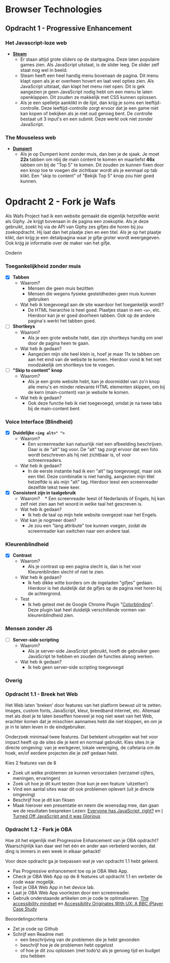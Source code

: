 # Browser Technologies

## Opdracht 1 - Progressive Enhancement
### Het Javascript-loze web
* **[Steam](http://store.steampowered.com/)**
  * Er staan altijd grote sliders op de startpagina. Deze laten populaire games zien. Als JavaScript uitstaat, is de slider leeg. De slider zelf staat nog wel in beeld.
  * Steam heeft een heel handig menu bovenaan de pagina. Dit menu klapt open als je er overheen hovert en laat veel opties zien. Als JavaScript uitstaat, dan klapt het menu niet open. Dit is gek aangezien je geen JavaScript nodig hebt om een menu te laten openklappen. Dit zouden ze makkelijk met CSS kunnen oplossen.
  * Als je een spelletje aanklikt in de lijst, dan krijg je soms een leeftijd-controlle. Deze leeftijd-controlle zorgt ervoor dat je een game niet kan kopen of bekijken als je niet oud genoeg bent. De controlle bestaat uit 3 input's en een submit. Deze werkt ook niet zonder JavaScript.
  
### The Mouseless web
* **[Dumpert](https://dumpert.nl)**
  * Als je op Dumpert komt zonder muis, dan ben je de sjaak. Je moet **22x** tabben om nbij de main content te komen en maarliefst **46x** tabben om bij de "Top 5" te komen. Dit zouden ze kunnen fixen door een knop toe te voegen die zichtbaar wordt als je eenmaal op tab klikt. Een "skip to content" of "Bekijk Top 5" knop zou hier goed kunnen.

# Opdracht 2 - Fork je Wafs
Als Wafs Project had ik een website gemaakt die eigenlijk hetzelfde werkt als Giphy. Je krijgt bovenaan in de pagina een zoekoptie. Als je deze gebruikt, zoekt hij via de API van Giphy zes gifjes die horen bij jou zoekopdracht. Hij laat dan het plaatje zien en een titel. Als je op het plaatje klikt, dan krijg je een detailpagina waar je gifje groter wordt weergegeven. Ook krijg je informatie over de maker van het gifje.

Onderin 

### Toegankelijkheid zonder muis
- [x] **Tabben**
  * Waarom?
    * Mensen die geen muis bezitten
    * Mensen die wegens fysieke gesteldheden geen muis kunnen gebruiken
  * Wat heb ik toegevoegd aan de site waardoor het toegankelijk wordt?
    * De HTML hierarchie is heel goed. Plaatjes staan in een `<a>`, etc. Hierdoor kan je er goed doorheen tabben. Ook op de andere pagina's werkt het tabben goed.
- [ ] **Shortkeys**
  * Waarom?
    * Als je een grote website hebt, dan zijn shortkeys handig om snel door de pagina heen te gaan.
  * Wat heb ik gedaan?
    * Aangezien mijn site heel klein is, hoef je maar 11x te tabben om aan het eind van de website te komen. Hierdoor vond ik het niet noodzakelijk om shortkeys toe te voegen.
- [ ] **"Skip to content" knop**     
  * Waarom?
    * Als je een grote website hebt, kan je doormiddel van zo'n knop alle menu's en minder relevante HTML elementen skippen, om bij de kern (main-content) van je website te komen.
  * Wat heb ik gedaan?
    * Ook deze functie heb ik niet toegevoegd, omdat je na twee tabs bij de main-content bent. 
    
### Voice Interface (Blindheid)
- [x] **Duidelijke `<img alt=" ">`**
  * Waarom?
    * Een screenreader kan natuurlijk niet een afbeelding beschrijven. Daar is de "alt" tag voor. De "alt" tag zorgt ervoor dat een foto wordt beschreven als hij niet zichtbaar is, of voor schreenreaders.
  * Wat heb ik gedaan?  
    * In de eerste instantie had ik een "alt" tag toegevoegd, maar ook een titel. Deze combinatie is niet handig, aangezien mijn titel hetzelfde is als mijn "alt" tag. Hierdoor leest een screenreader dezelfde tekst twee keer.
- [x] **Consistent zijn in taalgebruik** 
  * Waarom? 
    * Een screenreader leest òf Nederlands òf Engels, hij kan zelf niet zien aan het woord in welke taal het gescreven is.
  * Wat heb ik gedaan?
    * Ik heb de taal op mijn hele website overgezet naar het Engels.
  * Wat kan je nogmeer doen?
    * Je zou een "lang attribute" toe kunnen voegen, zodat de screenreader kan switchen naar een andere taal. 
### Kleurenblindheid
- [x] **Contrast**
  * Waarom?
    * Als je contrast op een pagina slecht is, dan is het voor Kleurenblinden slecht of niet te zien.
  * Wat heb ik gedaan?
    * Ik heb dikke witte borders om de ingeladen "gifjes" gedaan. Hierdoor is het duidelijk dat de gifjes op de pagina niet horen bij de achtergrond.
  * Test
    * Ik heb getest met de Google Chrome Plugin "[Colorblinding](https://chrome.google.com/webstore/detail/colorblinding/dgbgleaofjainknadoffbjkclicbbgaa)". Deze plugin laat heel duidelijk verschillende vormen van kleurenblindheid zien. 
### Mensen zonder JS
- [ ] **Server-side scripting**
  * Waarom?
    * Als je server-side JavaScript gebruikt, hoeft de gebruiker geen JavaScript te hebben en zouden de functies alsnog werken.
  * Wat heb ik gedaan?
    * Ik heb geen server-side scripting toegevoegd
### Overig




### Opdracht 1.1 - Breek het Web
Het Web laten 'breken' door features van het platform bewust uit te zetten. Images, custom fonts, JavaScript, kleur, breedband internet, etc. Allemaal met als doel je te laten beseffen hoeveel je nog niet weet van het Web, erachter komen dat je misschien aannames hebt die niet kloppen, en om je je in te laten leven in de eindgebruiker.

Onderzoek minimaal twee features. Dat betekent uitvogelen wat het voor impact heeft op de sites die je kent en normaal gebruikt. Kies sites in je directe omgeving: van je werkgever, lokale vereniging, de cafetaria om de hoek, en/of eerdere projecten die je zelf gedaan hebt.

Kies 2 features van de 8
- Zoek uit welke problemen ze kunnen veroorzaken (verzamel cijfers, meningen, ervaringen)
- Zoek uit hoe je dit kunt testen (hoe kun je een feature ‘uitzetten’)
- Vind een aantal sites waar dit ook problemen oplevert (uit je directe omgeving)
- Beschrijf hoe je dit kan fiksen
- Maak hierover een presentatie en neem die woensdag mee, dan gaan we de resultaten bespreken
Lezen: [Everyone has JavaScript, right?](https://kryogenix.org/code/browser/everyonehasjs.html) en [I Turned Off JavaScript and it was Glorious](https://www.wired.com/2015/11/i-turned-off-javascript-for-a-whole-week-and-it-was-glorious/)


### Opdracht 1.2 - Fork je OBA
Hoe zit het eigenlijk met Progressive Enhancement van je OBA opdracht? Waarschijnlijk kan daar wel het één en ander aan verbeterd worden, dat ding is immers in een week in elkaar gehackt!

Voor deze opdracht ga je toepassen wat je van opdracht 1.1 hebt geleerd.
- Pas Progressive enhancement toe op je OBA Web App.
- Check je OBA Web App op de 8 features uit opdracht 1.1 en verbeter de code waar mogelijk.
- Test  je OBA Web App in het device lab.
- Laat je OBA Web App voorlezen door een screenreader.
- Gebruik onderstaande artikelen om je code te optimaliseren.
[The accessibility mindset](https://24ways.org/2015/the-accessibility-mindset/) en [Accessibility Originates With UX: A BBC iPlayer Case Study](https://www.smashingmagazine.com/2015/02/bbc-iplayer-accessibility-case-study/)

Beoordelingscriteria
- Zet je code op Github
- Schrijf een Readme met:
  - een beschrijving van de problemen die je hebt gevonden
  - beschrijf hoe je de problemen hebt opgelost
  - of hoe je dit zou oplossen (met todo’s) als je genoeg tijd en budget zou hebben
